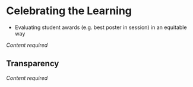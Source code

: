# Celebrating the Learning

- Evaluating student awards (e.g. best poster in session) in an equitable way

*Content required*

## Transparency

*Content required*

